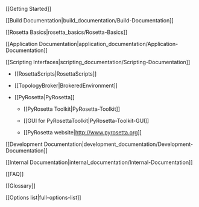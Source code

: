 [[Getting Started]]

[[Build Documentation|build_documentation/Build-Documentation]]

[[Rosetta Basics|rosetta_basics/Rosetta-Basics]]

[[Application Documentation|application_documentation/Application-Documentation]]

[[Scripting Interfaces|scripting_documentation/Scripting-Documentation]]

* [[RosettaScripts|RosettaScripts]]

* [[TopologyBroker|BrokeredEnvironment]]

* [[PyRosetta|PyRosetta]]

  * [[PyRosetta Toolkit|PyRosetta-Toolkit]]

  * [[GUI for PyRosettaToolkit|PyRosetta-Toolkit-GUI]]

  * [[PyRosetta website|http://www.pyrosetta.org]]

[[Development Documentation|development_documentation/Development-Documentation]]

<!---BEGIN_INTERNAL-->
[[Internal Documentation|internal_documentation/Internal-Documentation]]
<!---END_INTERNAL-->

[[FAQ]]

[[Glossary]]

[[Options list|full-options-list]]